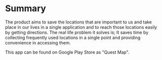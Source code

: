 # Summary
The product aims to save the locations that are important to us and take place in our lives in a single application and to reach those locations easily by getting directions. The real life problem it solves is; It saves time by collecting frequently used locations in a single point and providing convenience in accessing them.

This app can be found on Google Play Store as "Quest Map".
